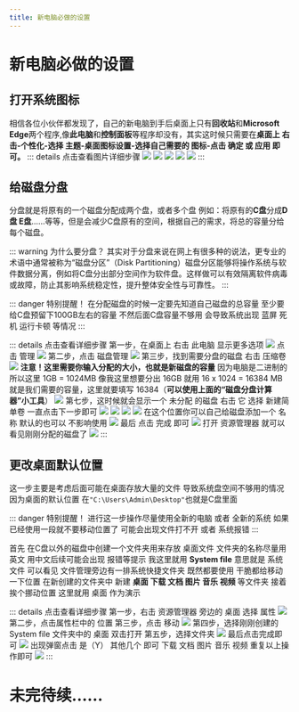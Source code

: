 ```yaml
---
title: 新电脑必做的设置
---
```


# 新电脑必做的设置

## 打开系统图标

相信各位小伙伴都发现了，自己的新电脑到手后桌面上只有**回收站**和**Microsoft Edge**两个程序,像**此电脑**和**控制面板**等程序却没有，其实这时候只需要在**桌面上 右击-个性化-选择 主题-桌面图标设置-选择自己需要的 图标-点击 确定 或 应用 即可。**
::: details 点击查看图片详细步骤
![](/image/Required/01.png)
![](/image/Required/02.png)
![](/image/Required/03.png)
![](/image/Required/04.png)
![](/image/Required/05.png)
:::

## 给磁盘分盘

分盘就是将原有的一个磁盘分配成两个盘，或者多个盘 例如：将原有的**C盘**分成**D盘 E盘**……等等，但是会减少C盘原有的空间，根据自己的需求，将总的容量分给每个磁盘。

::: warning 为什么要分盘？
其实对于分盘来说在网上有很多种的说法，更专业的术语中通常被称为“磁盘分区”（Disk Partitioning）磁盘分区能够将操作系统与软件数据分离，例如将C盘分出部分空间作为软件盘。这样做可以有效隔离软件病毒或故障，防止其影响系统稳定性，提升整体安全性与可靠性。
:::

::: danger 特别提醒！
在分配磁盘的时候一定要先知道自己磁盘的总容量 至少要给C盘预留下100GB左右的容量 不然后面C盘容量不够用 会导致系统出现 蓝屏 死机 运行卡顿 等情况
:::

<Linkcard url="https://blog.zhuns.top/fp/index.html" title="磁盘分盘计算器" description="自己做了一个简单的磁盘分盘计算器 比如说你想分配 256GB 就直接输入 256 复制结果就行" logo="/image/App/jsq.png"/>

::: details 点击查看详细步骤
第一步，在桌面上 右击 此电脑 显示更多选项
![](/image/Required/c01.png)
点击 管理
![](/image/Required/c02.png)
第二步，点击 磁盘管理
![](/image/Required/c03.png)
第三步，找到需要分盘的磁盘 右击 压缩卷
![](/image/Required/c04.png)
**注意！这里需要你输入分配的大小，也就是新磁盘的容量** 因为电脑是二进制的 所以这里 1GB = 1024MB 像我这里想要分出 16GB 就用 16 x 1024 = 16384 MB 就是我们需要的容量，这里就要填写 16384（**可以使用上面的“磁盘分盘计算器”小工具**）
![](/image/Required/c05.png)
第七步，这时候就会显示一个 未分配 的磁盘 右击 它 选择 新建简单卷 一直点击下一步即可
![](/image/Required/c06.png)
![](/image/Required/c07.png)
![](/image/Required/c08.png)
![](/image/Required/c09.png)
在这个位置你可以自己给磁盘添加一个 名称 默认的也可以 不影响使用
![](/image/Required/c10.png)
最后 点击 完成 即可
![](/image/Required/c11.png)
打开 资源管理器 就可以看见刚刚分配的磁盘了
![](/image/Required/c12.png)
:::

## 更改桌面默认位置

这一步主要是考虑后面可能在桌面存放大量的文件 导致系统盘空间不够用的情况 因为桌面的默认位置 在```"C:\Users\Admin\Desktop"```也就是C盘里面

::: danger 特别提醒！
进行这一步操作尽量使用全新的电脑 或者 全新的系统 如果已经使用一段就不要移动位置了 可能会出现文件打不开 或者 系统报错
:::

首先 在C盘以外的磁盘中创建一个文件夹用来存放 桌面文件 文件夹的名称尽量用 英文 用中文后续可能会出现 报错等提示 我这里就用 **System file** 意思就是 系统文件 可以看见 文件管理旁边有一排系统快捷文件夹 既然都要使用 干脆都给移动一下位置 在新创建的文件夹中 新建 **桌面 下载 文档 图片 音乐 视频** 等文件夹 接着挨个挪动位置 这里就用 桌面 作为演示

::: details 点击查看详细步骤
第一步，右击 资源管理器 旁边的 桌面 选择 属性
![](/image/Required/z01.png)
第二步，点击属性栏中的 位置 第三步，点击 移动
![](/image/Required/z02.png)
第四步，选择刚刚创建的 System file 文件夹中的 桌面 双击打开 第五步，选择文件夹
![](/image/Required/z03.png)
最后点击完成即可
![](/image/Required/z04.png)
出现弹窗点击 是（Y） 其他几个 即可 下载 文档 图片 音乐 视频 重复以上操作即可
![](/image/Required/z05.png)
:::

# 未完待续……